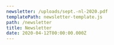 ```yaml
---
newsletter: /uploads/sept.-nl-2020.pdf
templatePath: newsletter-template.js
path: /newsletter
title: Newsletter
date: 2020-04-12T00:00:00.000Z
---
```

